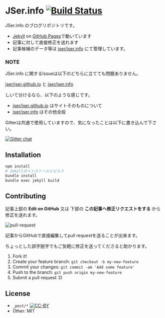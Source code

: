 # JSer.info [![Build Status](https://travis-ci.org/jser/jser.github.io.svg?branch=master)](https://travis-ci.org/jser/jser.github.io)

JSer.info のブログリポジトリです。

* [Jekyll](http://jekyllrb.com/ "Jekyll • Simple, blog-aware, static sites") on [GitHub Pages](https://pages.github.com/ "GitHub Pages")で動いています
* 記事に対して直接修正を送れます
* 記事候補のデータ等は [jser/jser.info](https://github.com/jser/jser.info "jser/jser.info") にて管理しています。

### NOTE

JSer.info に関するIssueは以下のどちらに立てても問題ありません。

[jser/jser.github.io](https://github.com/jser/jser.github.io "jser/jser.github.io") と [jser/jser.info](https://github.com/jser/jser.info "jser/jser.info")

しいて分けるなら、以下のような感じです。

* [jser/jser.github.io](https://github.com/jser/jser.github.io "jser/jser.github.io") はサイトそのものについて
* [jser/jser.info](https://github.com/jser/jser.info "jser/jser.info") はその他全般

Gitterは共通で使用していますので、気になったことは以下に書き込んで下さい。

[![Gitter chat](https://badges.gitter.im/jser/jser.info.png)](https://gitter.im/jser/jser.info)

## Installation

``` sh
npm install
# Jekyllのインストールとビルド
bundle install
bundle exec jekyll build
```

## Contributing

記事上部の **Edit on GitHub** 又は 下部の **この記事へ修正リクエストをする** から修正を送れます。

![pull-request](http://take.ms/suw5I)

記事からGitHubで直接編集してpull requestを送ることが出来ます。

ちょっとした誤字脱字でもご気軽に修正を送ってくださると助かります。

1. Fork it!
2. Create your feature branch: `git checkout -b my-new-feature`
3. Commit your changes: `git commit -am 'Add some feature'`
4. Push to the branch: `git push origin my-new-feature`
5. Submit a pull request :D

## License

* `_post/*` [![CC-BY](https://i.creativecommons.org/l/by/4.0/88x31.png)](http://creativecommons.org/licenses/by/4.0/)
* Other: MIT